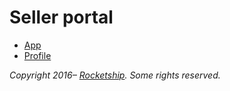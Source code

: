 # Seller portal

* [App](APP.md)
* [Profile](PROFILE.md)

_Copyright 2016– [Rocketship](https://rocketshipapps.com/). Some rights reserved._
